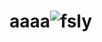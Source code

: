 # aaaa![fsly](https://user-images.githubusercontent.com/124037071/215725260-56bf2434-3c0c-4585-b08a-2e5c5224850f.jpg)
